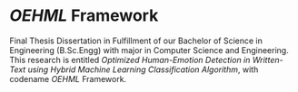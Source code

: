 # *OEHML* Framework
 Final Thesis Dissertation in Fulfillment of our Bachelor of Science in Engineering (B.Sc.Engg) with major in Computer Science and Engineering. This research is entitled *Optimized Human-Emotion Detection in Written-Text using Hybrid Machine Learning Classification Algorithm*, with codename *OEHML* Framework.
